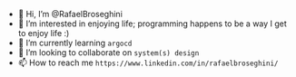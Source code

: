 - 👋 Hi, I’m @RafaelBroseghini
- 👀 I’m interested in enjoying life; programming happens to be a way I get to enjoy life :)
- 🌱 I’m currently learning `argocd`
- 💞️ I’m looking to collaborate on `system(s) design` 
- 📫 How to reach me `https://www.linkedin.com/in/rafaelbroseghini/`

<!---
RafaelBroseghini/RafaelBroseghini is a ✨ special ✨ repository because its `README.md` (this file) appears on your GitHub profile.
You can click the Preview link to take a look at your changes.
--->
